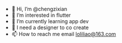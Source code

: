 - 👋 Hi, I’m @chengzixian
- 👀 I’m interested in flutter
- 🌱 I’m currently learning app dev
- 💞️ I need a designer to co create
- 📫 How to reach me email loliliao@163.com

<!---
chengzixian/chengzixian is a ✨ special ✨ repository because its `README.md` (this file) appears on your GitHub profile.
You can click the Preview link to take a look at your changes.
--->
